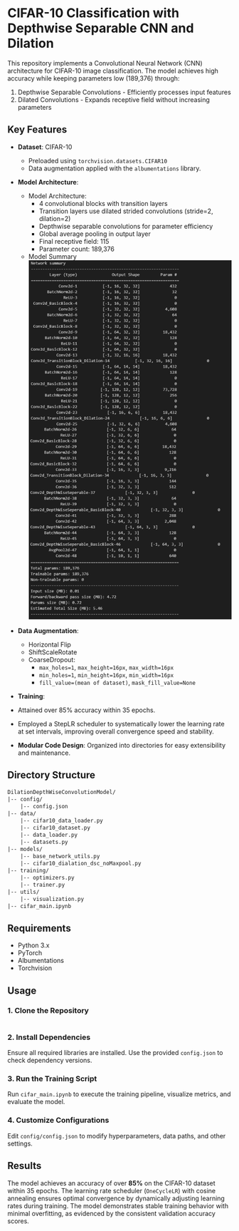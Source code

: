 # CIFAR-10 Classification with Depthwise Separable CNN and Dilation

This repository implements a Convolutional Neural Network (CNN) architecture for CIFAR-10 image classification. The model achieves high accuracy while keeping parameters low (189,376) through:

1. Depthwise Separable Convolutions - Efficiently processes input features
2. Dilated Convolutions - Expands receptive field without increasing parameters

## Key Features

- **Dataset**: CIFAR-10
  - Preloaded using `torchvision.datasets.CIFAR10`
  - Data augmentation applied with the `albumentations` library.

- **Model Architecture**:
  - Model Architecture:
    - 4 convolutional blocks with transition layers
    - Transition layers use dilated strided convolutions (stride=2, dilation=2)
    - Depthwise separable convolutions for parameter efficiency
    - Global average pooling in output layer
    - Final receptive field: 115
    - Parameter count: 189,376
  - Model Summary <br>
![](images/model_parameters.png)

- **Data Augmentation**:
  - Horizontal Flip
  - ShiftScaleRotate
  - CoarseDropout:
    - `max_holes=1`, `max_height=16px`, `max_width=16px`
    - `min_holes=1`, `min_height=16px`, `min_width=16px`
    - `fill_value=(mean of dataset)`, `mask_fill_value=None`

- **Training**:
- Attained over 85% accuracy within 35 epochs.  
- Employed a StepLR scheduler to systematically lower the learning rate at set intervals, improving overall convergence speed and stability.

- **Modular Code Design**: Organized into directories for easy extensibility and maintenance.

## Directory Structure

```
DilationDepthWiseConvolutionModel/
|-- config/
    |-- config.json
|-- data/
    |-- cifar10_data_loader.py
    |-- cifar10_dataset.py
    |-- data_loader.py
    |-- datasets.py
|-- models/
    |-- base_network_utils.py
    |-- cifar10_dialation_dsc_noMaxpool.py
|-- training/
    |-- optimizers.py
    |-- trainer.py
|-- utils/
    |-- visualization.py
|-- cifar_main.ipynb
```

## Requirements

- Python 3.x
- PyTorch
- Albumentations
- Torchvision

## Usage

### 1. Clone the Repository
```bash

```

### 2. Install Dependencies
Ensure all required libraries are installed. Use the provided `config.json` to check dependency versions.

### 3. Run the Training Script
Run `cifar_main.ipynb` to execute the training pipeline, visualize metrics, and evaluate the model.

### 4. Customize Configurations
Edit `config/config.json` to modify hyperparameters, data paths, and other settings.

## Results

The model achieves an accuracy of over **85%** on the CIFAR-10 dataset within 35 epochs. The learning rate scheduler (`OneCycleLR`) with cosine annealing ensures optimal convergence by dynamically adjusting learning rates during training. The model demonstrates stable training behavior with minimal overfitting, as evidenced by the consistent validation accuracy scores.
